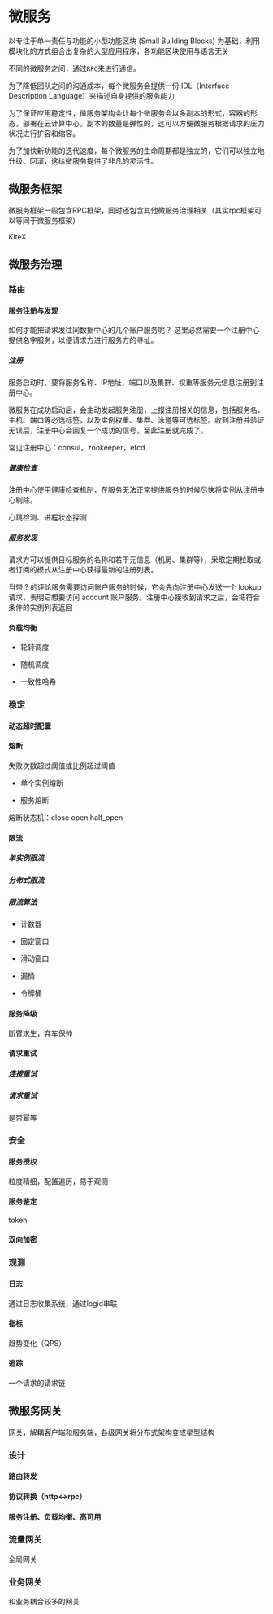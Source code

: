 # 微服务

以专注于单一责任与功能的小型功能区块 (Small Building Blocks) 为基础，利用模块化的方式组合出复杂的大型应用程序，各功能区块使用与语言无关

不同的微服务之间，通过`RPC`来进行通信。

为了降低团队之间的沟通成本，每个微服务会提供一份 IDL（Interface Description Language）来描述自身提供的服务能力

为了保证应用稳定性，微服务架构会让每个微服务会以多副本的形式，容器的形态，部署在云计算中心。副本的数量是弹性的，这可以方便微服务根据请求的压力状况进行扩容和缩容。

为了加快新功能的迭代速度，每个微服务的生命周期都是独立的，它们可以独立地升级、回滚，这给微服务提供了非凡的灵活性。

## 微服务框架

微服务框架一般包含RPC框架，同时还包含其他微服务治理相关（其实rpc框架可以等同于微服务框架）

KiteX

## 微服务治理

### 路由

#### 服务注册与发现

如何才能把请求发往同数据中心的几个账户服务呢？ 这里必然需要一个注册中心提供名字服务，以便请求方进行服务方的寻址。

##### 注册

服务启动时，要将服务名称、IP地址、端口以及集群、权重等服务元信息注册到注册中心。

微服务在成功启动后，会主动发起服务注册，上报注册相关的信息，包括服务名、主机、端口等必选标签，以及实例权重、集群、泳道等可选标签。收到注册并验证无误后，注册中心会回复一个成功的信号，至此注册就完成了。

常见注册中心：consul，zookeeper，etcd

##### 健康检查

注册中心使用健康检查机制，在服务无法正常提供服务的时候尽快将实例从注册中心剔除。

心跳检测、进程状态探测

##### 服务发现

请求方可以提供目标服务的名称和若干元信息（机房、集群等），采取定期拉取或者订阅的模式从注册中心获得最新的注册列表。

当带 ? 的评论服务需要访问账户服务的时候，它会先向注册中心发送一个 lookup 请求，表明它想要访问 account 账户服务。注册中心接收到请求之后，会把符合条件的实例列表返回



#### 负载均衡

+ 轮转调度

+ 随机调度

+ 一致性哈希



### 稳定

#### 动态超时配置

#### 熔断

失败次数超过阈值或比例超过阈值

+ 单个实例熔断

+ 服务熔断

熔断状态机：close open half_open

#### 限流

##### 单实例限流

##### 分布式限流

##### 限流算法

+ 计数器

+ 固定窗口

+ 滑动窗口

+ 漏桶

+ 令牌桶

#### 服务降级

断臂求生，弃车保帅

#### 请求重试

##### 连接重试

##### 请求重试

是否幂等

### 安全

#### 服务授权

粒度精细，配置遍历，易于观测

#### 服务鉴定

token

#### 双向加密

### 观测

#### 日志

通过日志收集系统，通过logid串联

#### 指标

趋势变化（QPS）

#### 追踪

一个请求的请求链

## 微服务网关

网关，解耦客户端和服务端，各级网关将分布式架构变成星型结构

### 设计

#### 路由转发

#### 协议转换（http<->rpc）

#### 服务注册、负载均衡、高可用

### 流量网关

全局网关

### 业务网关

和业务耦合较多的网关
